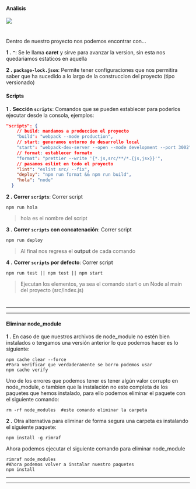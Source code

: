 #### Análisis

![](https://static.platzi.com/media/user_upload/wheelbarrel-no-tilde-caret-white-bg-w1000-72ca1a72-4c7f-4abe-8482-425c01a72f89.jpg)

#

Dentro de nuestro proyecto nos podemos encontrar con...

**1 .** **`^`**: Se le llama **caret** y sirve para avanzar la version, sin esta nos quedariamos estaticos en aquella

**2 .** **`package-lock.json`**: Permite tener configuraciones que nos permitira saber que ha sucedido a lo largo de la construccion del proyecto (tipo versionado)

#### Scripts

**1 .** **Sección `scripts`**: Comandos que se pueden establecer para poderlos ejecutar desde la consola, ejemplos:

```json
"scripts": {
    // build: mandamos a produccion el proyecto
    "build": "webpack --mode production",
    // start: generamos entorno de desarrollo local 
    "start": "webpack-dev-server --open --mode development --port 3002", 
    // format: establecer formato
    "format": "prettier --write '{*.js,src/**/*.{js,jsx}}'",
    // pasamos eslint en todo el proyecto
    "lint": "eslint src/ --fix",
    "deploy": "npm run format && npm run build",
    "hola": "node"
  }
```

**2 .** **Correr `scripts`**: Correr script
```
npm run hola
```
> hola es el nombre del script

**3 .** **Correr `scripts` con concatenación**: Correr script
```
npm run deploy
```
> Al final nos regresa el **output** de cada comando

**4 .** **Correr `scripts` por defecto**: Correr script
```
npm run test || npm test || npm start
```
> Ejecutan los elementos, ya sea el comando start o un Node al main del proyecto (src/index.js)

#

---
---

#### Eliminar node_module

**1 .** En caso de que nuestros archivos de node_module no estén bien instalados o tengamos una versión anterior lo que podemos hacer es lo siguiente:
```
npm cache clear --force
#Para verificar que verdaderamente se borro podemos usar
npm cache verify
```

Uno de los errores que podemos tener es tener algún valor corrupto en node_module, o tambien que la instalación no este completa de los paquetes que hemos instalado, para ello podemos eliminar el paquete con el siguiente comando:
```
rm -rf node_modules  #este comando eliminar la carpeta 
```

**2 .** Otra alternativa para eliminar de forma segura una carpeta es instalando el siguiente paquete:
```
npm install -g rimraf
```

Ahora podemos ejecutar el siguiente comando para eliminar node_module
```
rimraf node_modules 
#Ahora podemos volver a instalar nuestro paquetes
npm install
```
---
---